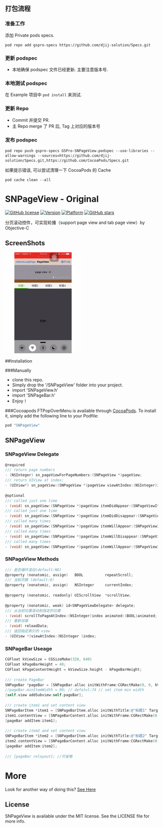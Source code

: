 ## 打包流程

### 准备工作

添加 Private pods specs.

```shell
pod repo add gspro-specs https://github.com/djij-solution/Specs.git
```

### 更新 podspec

- 本地确保 podspec 文件已经更新. 主要注意版本号.

### 本地测试 podspec

在 Example 项目中 `pod install` 来测试.

### 更新 Repo

- Commit 并提交 PR.
- 主 Repo merge 了 PR 后, Tag 上对应的版本号

### 发布 podspec

```shell
pod repo push gspro-specs GSPro-SNPageView.podspec --use-libraries --allow-warnings --sources=https://github.com/djij-solution/Specs.git,https://github.com/CocoaPods/Specs.git
```

如果提示错误, 可以尝试清理一下 CocoaPods 的 Cache

```shell
pod cache clean --all
```



# SNPageView - Original
[![GitHub license](https://img.shields.io/badge/license-MIT-blue.svg)](https://github.com/sheodon/SNPageView/LICENSE)
[![Version](https://img.shields.io/cocoapods/v/SNPageView.svg?style=flat)](http://cocoapods.org/pods/SNPageView)
[![Platform](https://img.shields.io/cocoapods/p/SNPageView.svg?style=flat)](http://cocoapods.org/pods/SNPageView)
[![GitHub stars](https://img.shields.io/github/stars/sheodon/SNPageView.svg)](https://github.com/sheodon/SNPageView/stargazers)

分页滚动控件，可实现轮播（support page view and tab page view）by Objective-C

## ScreenShots

<img src="/ScreenShots/Example.gif" width="250"/>

##Installation

###Manually
* clone this repo.
* Simply drop the '/SNPageView' folder into your project.
* import 'SNPageView.h'
* import 'SNPageBar.h'
* Enjoy！ 

###Cocoapods
FTPopOverMenu is available through [CocoaPods](http://cocoapods.org). To install it, simply add the following line to your Podfile:

```ruby
pod "SNPageView"
```

## SNPageView

### SNPageView Delegate

```objective-c
@required
/// return page numbers
- (NSInteger) sn_pageViewForPageNumbers:(SNPageView *)pageView;
/// return UIView at index;
- (UIView*) sn_pageView:(SNPageView *)pageView viewAtIndex:(NSInteger)index;

@optional
/// called just one time
- (void) sn_pageView:(SNPageView *)pageView itemDidAppear:(SNPageViewItem *)item;
/// called just one time
- (void) sn_pageView:(SNPageView *)pageView itemDidDisappear:(SNPageViewItem *)item;
/// called many times
- (void) sn_pageView:(SNPageView *)pageView itemWillAppear:(SNPageViewItem *)item;
/// called many times
- (void) sn_pageView:(SNPageView *)pageView itemWillDisappear:(SNPageViewItem *)item;
/// called many times
- (void) sn_pageView:(SNPageView *)pageView itemWillAppear:(SNPageViewItem *)appearItem itemWillDisappear:(SNPageViewItem *)disappearItem;
```

### SNPageView Methods
 
```objective-c
/// 是否循环滚动(default:NO)
@property (nonatomic, assign)   BOOL          repeatScroll;
/// 当前页数 (default:0）
@property (nonatomic, assign)   NSInteger     currentIndex;

@property (nonatomic, readonly) UIScrollView  *scrollView;

@property (nonatomic, weak) id<SNPageViewDelegate> delegate;
/// 从当前位置滚动到指定的位置
- (void) scrollToPageAtIndex:(NSInteger)index animated:(BOOL)animated;
/// 重新加载
- (void) reloadData;
/// 返回指定索引的 view
- (UIView *)viewAtIndex:(NSInteger )index;
```

### SNPageBar Useage

```objective-c
CGFloat kViewSize = CGSizeMake(320, 640)
CGFloat kPageBarHeight = 40;
CGFloat kPageContentHeight = kViewSize.height - kPageBarHeight;

/// create PageBar
SNPageBar *pageBar = [SNPageBar.alloc initWithFrame:CGRectMake(0, 0, kViewSize.width, kPageBarHeight)];
//pageBar.minItemWidth = 90; // defatul:74 // set item min width
[self.view addSubview:self.pageBar];

/// create item1 and set content view
SNPageBarItem *item1 = [SNPageBarItem.alloc initWithTitle:@"标题1" Target:nil action:nil];
item1.contentView = [SNPageBarContent.alloc initWithFrame:CGRectMake(0, 0, kViewSize.width, kPageContentHeight)];
[pageBar addItem:item1];

/// create item2 and set content view
SNPageBarItem *item2 = [SNPageBarItem.alloc initWithTitle:@"标题2" Target:nil action:nil];
item2.contentView = [SNPageBarContent.alloc initWithFrame:CGRectMake(0, 0, kViewSize.width, kPageContentHeight)];
[pageBar addItem:item2];

/// [pageBar relayout]; //可省略
```


# More

 Look for another way of doing this? [See Here](https://github.com/sheodon/SNPageView)



## License

SNPageView is available under the MIT license. See the LICENSE file for more info.


